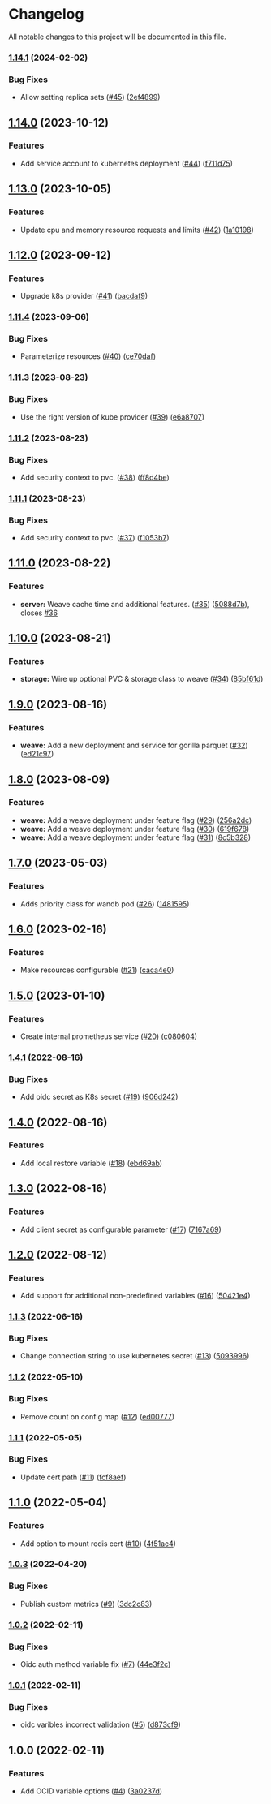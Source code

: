 # Changelog

All notable changes to this project will be documented in this file.

### [1.14.1](https://github.com/wandb/terraform-kubernetes-wandb/compare/v1.14.0...v1.14.1) (2024-02-02)


### Bug Fixes

* Allow setting replica sets ([#45](https://github.com/wandb/terraform-kubernetes-wandb/issues/45)) ([2ef4899](https://github.com/wandb/terraform-kubernetes-wandb/commit/2ef4899b097d4329d5bf2389eaf7697cfdecb5d5))

## [1.14.0](https://github.com/wandb/terraform-kubernetes-wandb/compare/v1.13.0...v1.14.0) (2023-10-12)


### Features

* Add service account to kubernetes deployment ([#44](https://github.com/wandb/terraform-kubernetes-wandb/issues/44)) ([f711d75](https://github.com/wandb/terraform-kubernetes-wandb/commit/f711d755d2b72bb6789bc5a333ae033332e31f88))

## [1.13.0](https://github.com/wandb/terraform-kubernetes-wandb/compare/v1.12.0...v1.13.0) (2023-10-05)


### Features

* Update cpu and memory resource requests and limits ([#42](https://github.com/wandb/terraform-kubernetes-wandb/issues/42)) ([1a10198](https://github.com/wandb/terraform-kubernetes-wandb/commit/1a101986eb627630d3b7047940bac7e07d1ddb7c))

## [1.12.0](https://github.com/wandb/terraform-kubernetes-wandb/compare/v1.11.4...v1.12.0) (2023-09-12)


### Features

* Upgrade k8s provider ([#41](https://github.com/wandb/terraform-kubernetes-wandb/issues/41)) ([bacdaf9](https://github.com/wandb/terraform-kubernetes-wandb/commit/bacdaf9248f91f7d2fe700349404b2375d720974))

### [1.11.4](https://github.com/wandb/terraform-kubernetes-wandb/compare/v1.11.3...v1.11.4) (2023-09-06)


### Bug Fixes

* Parameterize resources ([#40](https://github.com/wandb/terraform-kubernetes-wandb/issues/40)) ([ce70daf](https://github.com/wandb/terraform-kubernetes-wandb/commit/ce70dafebd8a782ff78267c7f5cdfc0477b4884f))

### [1.11.3](https://github.com/wandb/terraform-kubernetes-wandb/compare/v1.11.2...v1.11.3) (2023-08-23)


### Bug Fixes

* Use the right version of kube provider ([#39](https://github.com/wandb/terraform-kubernetes-wandb/issues/39)) ([e6a8707](https://github.com/wandb/terraform-kubernetes-wandb/commit/e6a8707236d6f11bd4c077e7adfb9f75bc1955b3))

### [1.11.2](https://github.com/wandb/terraform-kubernetes-wandb/compare/v1.11.1...v1.11.2) (2023-08-23)


### Bug Fixes

* Add security context to pvc. ([#38](https://github.com/wandb/terraform-kubernetes-wandb/issues/38)) ([ff8d4be](https://github.com/wandb/terraform-kubernetes-wandb/commit/ff8d4be7759410dbb11c878c00b356bb24419e54))

### [1.11.1](https://github.com/wandb/terraform-kubernetes-wandb/compare/v1.11.0...v1.11.1) (2023-08-23)


### Bug Fixes

* Add security context to pvc. ([#37](https://github.com/wandb/terraform-kubernetes-wandb/issues/37)) ([f1053b7](https://github.com/wandb/terraform-kubernetes-wandb/commit/f1053b70d0223e85b9252e8663aa42d84cfa7d81))

## [1.11.0](https://github.com/wandb/terraform-kubernetes-wandb/compare/v1.10.0...v1.11.0) (2023-08-22)


### Features

* **server:** Weave cache time and additional features. ([#35](https://github.com/wandb/terraform-kubernetes-wandb/issues/35)) ([5088d7b](https://github.com/wandb/terraform-kubernetes-wandb/commit/5088d7b248fbbe57ea7c4ea4f79ec60b1e797fb4)), closes [#36](https://github.com/wandb/terraform-kubernetes-wandb/issues/36)

## [1.10.0](https://github.com/wandb/terraform-kubernetes-wandb/compare/v1.9.0...v1.10.0) (2023-08-21)


### Features

* **storage:** Wire up optional PVC & storage class to weave ([#34](https://github.com/wandb/terraform-kubernetes-wandb/issues/34)) ([85bf61d](https://github.com/wandb/terraform-kubernetes-wandb/commit/85bf61d43ce7d0a962aae43503fefe73f5fd5d1f))

## [1.9.0](https://github.com/wandb/terraform-kubernetes-wandb/compare/v1.8.0...v1.9.0) (2023-08-16)


### Features

* **weave:** Add a new deployment and service for gorilla parquet ([#32](https://github.com/wandb/terraform-kubernetes-wandb/issues/32)) ([ed21c97](https://github.com/wandb/terraform-kubernetes-wandb/commit/ed21c9749c83ce3e84697cff53cfc73bcf5c0038))

## [1.8.0](https://github.com/wandb/terraform-kubernetes-wandb/compare/v1.7.0...v1.8.0) (2023-08-09)


### Features

* **weave:** Add a weave deployment under feature flag ([#29](https://github.com/wandb/terraform-kubernetes-wandb/issues/29)) ([256a2dc](https://github.com/wandb/terraform-kubernetes-wandb/commit/256a2dcac42672dcc56426bd64142cb33f825da1))
* **weave:** Add a weave deployment under feature flag ([#30](https://github.com/wandb/terraform-kubernetes-wandb/issues/30)) ([619f678](https://github.com/wandb/terraform-kubernetes-wandb/commit/619f678a9ad77336afa61583d2798286f4483ea4))
* **weave:** Add a weave deployment under feature flag ([#31](https://github.com/wandb/terraform-kubernetes-wandb/issues/31)) ([8c5b328](https://github.com/wandb/terraform-kubernetes-wandb/commit/8c5b328e9c254b649212095f49b7144d8ce905b4))

## [1.7.0](https://github.com/wandb/terraform-kubernetes-wandb/compare/v1.6.0...v1.7.0) (2023-05-03)


### Features

* Adds priority class for wandb pod ([#26](https://github.com/wandb/terraform-kubernetes-wandb/issues/26)) ([1481595](https://github.com/wandb/terraform-kubernetes-wandb/commit/1481595668f9d94030037c55c1a894f2ff401748))

## [1.6.0](https://github.com/wandb/terraform-kubernetes-wandb/compare/v1.5.0...v1.6.0) (2023-02-16)


### Features

* Make resources configurable ([#21](https://github.com/wandb/terraform-kubernetes-wandb/issues/21)) ([caca4e0](https://github.com/wandb/terraform-kubernetes-wandb/commit/caca4e0551431084c70b882fa5138aeba0ed4906))

## [1.5.0](https://github.com/wandb/terraform-kubernetes-wandb/compare/v1.4.1...v1.5.0) (2023-01-10)


### Features

* Create internal prometheus service ([#20](https://github.com/wandb/terraform-kubernetes-wandb/issues/20)) ([c080604](https://github.com/wandb/terraform-kubernetes-wandb/commit/c080604414d2dd18df79504f7239f83295c3d893))

### [1.4.1](https://github.com/wandb/terraform-kubernetes-wandb/compare/v1.4.0...v1.4.1) (2022-08-16)


### Bug Fixes

* Add oidc secret as K8s secret ([#19](https://github.com/wandb/terraform-kubernetes-wandb/issues/19)) ([906d242](https://github.com/wandb/terraform-kubernetes-wandb/commit/906d242320ce6595697a92a294e0fb3befe783b2))

## [1.4.0](https://github.com/wandb/terraform-kubernetes-wandb/compare/v1.3.0...v1.4.0) (2022-08-16)


### Features

* Add local restore variable ([#18](https://github.com/wandb/terraform-kubernetes-wandb/issues/18)) ([ebd69ab](https://github.com/wandb/terraform-kubernetes-wandb/commit/ebd69abe6d59ff7164359c5e7c5d7d2bf091ea12))

## [1.3.0](https://github.com/wandb/terraform-kubernetes-wandb/compare/v1.2.0...v1.3.0) (2022-08-16)


### Features

* Add client secret as configurable parameter ([#17](https://github.com/wandb/terraform-kubernetes-wandb/issues/17)) ([7167a69](https://github.com/wandb/terraform-kubernetes-wandb/commit/7167a69e4936e73ba7d1b76d3c30a1d796677944))

## [1.2.0](https://github.com/wandb/terraform-kubernetes-wandb/compare/v1.1.3...v1.2.0) (2022-08-12)


### Features

* Add support for additional non-predefined variables ([#16](https://github.com/wandb/terraform-kubernetes-wandb/issues/16)) ([50421e4](https://github.com/wandb/terraform-kubernetes-wandb/commit/50421e4aa6b71c71deb95e20caf59542c982b657))

### [1.1.3](https://github.com/wandb/terraform-kubernetes-wandb/compare/v1.1.2...v1.1.3) (2022-06-16)


### Bug Fixes

* Change connection string to use kubernetes secret ([#13](https://github.com/wandb/terraform-kubernetes-wandb/issues/13)) ([5093996](https://github.com/wandb/terraform-kubernetes-wandb/commit/5093996aa448942b9dfe14f2e3d98ef7451f62ea))

### [1.1.2](https://github.com/wandb/terraform-kubernetes-wandb/compare/v1.1.1...v1.1.2) (2022-05-10)


### Bug Fixes

* Remove count on config map ([#12](https://github.com/wandb/terraform-kubernetes-wandb/issues/12)) ([ed00777](https://github.com/wandb/terraform-kubernetes-wandb/commit/ed00777d27b0c6bfa3f8b5cd1cb23012ecfffe0d))

### [1.1.1](https://github.com/wandb/terraform-kubernetes-wandb/compare/v1.1.0...v1.1.1) (2022-05-05)


### Bug Fixes

* Update cert path ([#11](https://github.com/wandb/terraform-kubernetes-wandb/issues/11)) ([fcf8aef](https://github.com/wandb/terraform-kubernetes-wandb/commit/fcf8aef30f82527ced96470c2fd98cc6205eaeeb))

## [1.1.0](https://github.com/wandb/terraform-kubernetes-wandb/compare/v1.0.3...v1.1.0) (2022-05-04)


### Features

* Add option to mount redis cert ([#10](https://github.com/wandb/terraform-kubernetes-wandb/issues/10)) ([4f51ac4](https://github.com/wandb/terraform-kubernetes-wandb/commit/4f51ac43635a3094a7fe65c25a66336771e7a7f1))

### [1.0.3](https://github.com/wandb/terraform-kubernetes-wandb/compare/v1.0.2...v1.0.3) (2022-04-20)


### Bug Fixes

* Publish custom metrics ([#9](https://github.com/wandb/terraform-kubernetes-wandb/issues/9)) ([3dc2c83](https://github.com/wandb/terraform-kubernetes-wandb/commit/3dc2c83e30ea25838037e6a5a788c01323b1c57b))

### [1.0.2](https://github.com/wandb/terraform-kubernetes-wandb/compare/v1.0.1...v1.0.2) (2022-02-11)


### Bug Fixes

* Oidc auth method variable fix ([#7](https://github.com/wandb/terraform-kubernetes-wandb/issues/7)) ([44e3f2c](https://github.com/wandb/terraform-kubernetes-wandb/commit/44e3f2ce5132cd4cf937e731de49fc3cdf20c67f))

### [1.0.1](https://github.com/wandb/terraform-kubernetes-wandb/compare/v1.0.0...v1.0.1) (2022-02-11)


### Bug Fixes

* oidc varibles incorrect validation ([#5](https://github.com/wandb/terraform-kubernetes-wandb/issues/5)) ([d873cf9](https://github.com/wandb/terraform-kubernetes-wandb/commit/d873cf9a17ecb39ae4912eda4b5bc2e668262089))

## 1.0.0 (2022-02-11)


### Features

* Add OCID variable options ([#4](https://github.com/wandb/terraform-kubernetes-wandb/issues/4)) ([3a0237d](https://github.com/wandb/terraform-kubernetes-wandb/commit/3a0237d22de9fd5493765571d5bfe9e56921f5eb))

